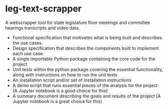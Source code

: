 # leg-text-scrapper
A webscrapper tool for state legislature floor meetings and committee hearings transcripts and video data.


- Functional specification that motivates what is being built and describes the use cases.
- Design specification that describes the components built to implement each use case.
- A single importable Python package containing the core code for the project
- Unit tests within the python package covering the essential functionality, along with instructions on how to run the unit tests
- An installation script and/or set of installation instructions
- A demo script that runs essential pieces of the analysis for the project (A Jupyter notebook is a good choice for this)
- A summary document describing the goals and results of the project (A Jupyter notebook is a great choice for this)

